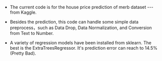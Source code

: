 - The current code is for the house price prediction of merb dataset --- from Kaggle.

- Besides the prediction, this code can handle some simple data preprocess，such as Data Drop, Data Normalization, and Conversion from Text to Number.

- A variety of regression models have been installed from sklearn. The best is the ExtraTreesRegressor. It's prediction error can reach to 14.5% (Pretty Bad).
